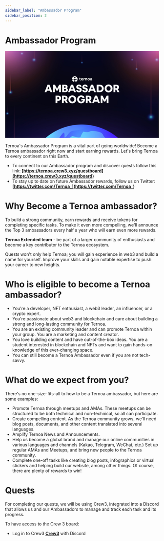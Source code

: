 ```yaml
---
sidebar_label: "Ambassador Program"
sidebar_position: 2
---
```


# Ambassador Program

![img-desktop](./ambassador.jpeg)

Ternoa's Ambassador Program is a vital part of going worldwide! Become a Ternoa ambassador right now and start earning rewards. Let's bring Ternoa to every continent on this Earth.

 + To connect to our Ambassador program and discover quests follow this link: **[https://ternoa.crew3.xyz/questboard](https://ternoa.crew3.xyz/questboard)** 
 + To stay up to date on future Ambassador rewards, follow us on Twitter: **[https://twitter.com/Ternoa_](https://twitter.com/Ternoa_)**


# Why Become a Ternoa ambassador?

To build a strong community, earn rewards and receive tokens for completing specific tasks. To make it even more compelling, we'll announce the Top 3 ambassadors every half a year who will earn even more rewards. 

**Ternoa Extended team** - be part of a larger community of enthusiasts and become a key contributor to the Ternoa ecosystem.

Quests won't only help Ternoa; you will gain experience in web3 and build a name for yourself. Improve your skills and gain notable expertise to push your career to new heights.

# Who is eligible to become a Ternoa ambassador?

+ You're a developer, NFT enthusiast, a web3 leader, an influencer, or a crypto expert. 
+ You're passionate about web3 and blockchain and care about building a strong and long-lasting community for Ternoa. 
+ You are an existing community leader and can promote Ternoa within your group. You are a marketing and content creator. 
+ You love building content and have out-of-the-box ideas. You are a student interested in blockchain and NFTs and want to gain hands-on knowledge of this ever-changing space. 
+ You can still become a Ternoa Ambassador even if you are not tech-savvy. 

# What do we expect from you?
There's no one-size-fits-all to how to be a Ternoa ambassador, but here are some examples: 

+ Promote Ternoa through meetups and AMAs. These meetups can be structured to be both technical and non-technical, so all can participate. 
+ Create compelling content. As the Ternoa community grows, we'll need blog posts, documents, and other content translated into several languages. 
+ Amplify Ternoa News and Announcements. 
+ Help us become a global brand and manage our online communities in various languages and channels (Kakao, Telegram, WeChat, etc.) Set up regular AMAs and Meetups, and bring new people to the Ternoa community. 
+ Complete one-off tasks like creating blog posts, infographics or virtual stickers and helping build our website, among other things. Of course, there are plenty of rewards to win!

# Quests

For completing our quests, we will be using Crew3, integrated into a Discord that allows us and our Ambassadors to manage and track each task and its progress.

To have access to the Crew 3 board: 
+ Log in to Crew3 **[Crew3](https://ternoa.crew3.xyz/)** with Discord 